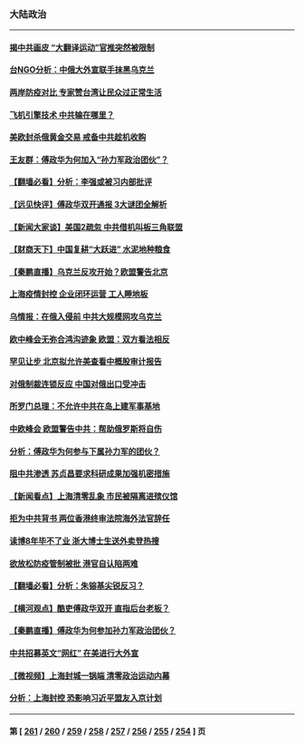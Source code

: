 ### 大陆政治
---
#### [揭中共画皮 “大翻译运动”官推突然被限制](../../pages/ncid277/n13690811.md) 
#### [台NGO分析：中俄大外宣联手抹黑乌克兰](../../pages/ncid277/n13690514.md) 
#### [两岸防疫对比 专家赞台湾让民众过正常生活](../../pages/ncid277/n13690140.md) 
#### [飞机引擎技术 中共输在哪里？](../../pages/ncid277/n13690281.md) 
#### [美欧封杀俄黄金交易 戒备中共趁机收购](../../pages/ncid277/n13690297.md) 
#### [王友群：傅政华为何加入“孙力军政治团伙”？](../../pages/ncid277/n13690041.md) 
#### [【翻墙必看】分析：李强或被习内部批评](../../pages/ncid277/n13690012.md) 
#### [【远见快评】傅政华双开通报 3大谜团全解析](../../pages/ncid277/n13689765.md) 
#### [【新闻大家谈】美国2疏忽 中共借机叫板三角联盟](../../pages/ncid277/n13688852.md) 
#### [【财商天下】中国复耕“大跃进” 水泥地种粮食](../../pages/ncid277/n13689405.md) 
#### [【秦鹏直播】乌克兰反攻开始？欧盟警告北京](../../pages/ncid277/n13688941.md) 
#### [上海疫情封控 企业闭环运营 工人睡地板](../../pages/ncid277/n13689705.md) 
#### [乌情报：在俄入侵前 中共大规模网攻乌克兰](../../pages/ncid277/n13689683.md) 
#### [欧中峰会无弥合鸿沟迹象 欧盟：双方看法相反](../../pages/ncid277/n13689655.md) 
#### [罕见让步 北京拟允许美查看中概股审计报告](../../pages/ncid277/n13689617.md) 
#### [对俄制裁连锁反应 中国对俄出口受冲击](../../pages/ncid277/n13689255.md) 
#### [所罗门总理：不允许中共在岛上建军事基地](../../pages/ncid277/n13688872.md) 
#### [中欧峰会 欧盟警告中共：帮助俄罗斯将自伤](../../pages/ncid277/n13688810.md) 
#### [分析：傅政华为何参与下属孙力军的团伙？](../../pages/ncid277/n13688553.md) 
#### [阻中共渗透 苏贞昌要求科研成果加强机密措施](../../pages/ncid277/n13688055.md) 
#### [【新闻看点】上海清零乱象 市民被隔离进殡仪馆](../../pages/ncid277/n13687289.md) 
#### [拒为中共背书 两位香港终审法院海外法官辞任](../../pages/ncid277/n13688240.md) 
#### [读博8年毕不了业 浙大博士生送外卖登热搜](../../pages/ncid277/n13688099.md) 
#### [欲放松防疫管制被批 港官自认陷两难](../../pages/ncid277/n13687609.md) 
#### [【翻墙必看】分析：朱镕基尖锐反习？](../../pages/ncid277/n13687738.md) 
#### [【横河观点】酷吏傅政华双开 直指后台老板？](../../pages/ncid277/n13687304.md) 
#### [【秦鹏直播】傅政华为何参加孙力军政治团伙？](../../pages/ncid277/n13687298.md) 
#### [中共招募英文“网红” 在美进行大外宣](../../pages/ncid277/n13686907.md) 
#### [【微视频】上海封城一锅端 清零政治运动内幕](../../pages/ncid277/n13686590.md) 
#### [分析：上海封控 恐影响习近平盟友入京计划](../../pages/ncid277/n13686881.md) 

---
#### 第 [ [261](./261.md) / [260](./260.md) / [259](./259.md) / [258](./258.md) / [257](./257.md) / [256](./256.md) / [255](./255.md) / [254](./254.md) ] 页
